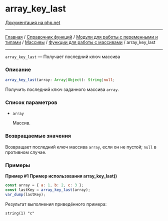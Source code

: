 # array_key_last

[Документация на php.net](https://www.php.net/manual/ru/function.array-key-last.php)

---

[Главная](../../../../../README.md) / [Справочник функций](../../../../funcref.md) /
[Модули для работы с переменными и типами](../../../vartype.md) / [Массивы](../../array.md) /
[Функции для работы с массивами](../func.md) / array_key_last

---

`array_key_last` — Получает последний ключ массива

### Описание

```ts
array_key_last(array: Array|Object): String|null;
```

Получить последний ключ заданного массива `array`.

### Список параметров

-   `array`

    Массив.

### Возвращаемые значения

Возвращает последний ключ массива `array`, если он не пустой; `null` в противном случае.

### Примеры

**Пример #1 Пример использования array_key_last()**

```js
const array = { a: 1, b: 2, c: 3 };
const lastKey = array_key_last(array);
var_dump(lastKey);
```

Результат выполнения приведённого примера:

    string(1) "c"
